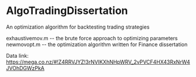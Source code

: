 # AlgoTradingDissertation
An optimization algorithm for backtesting trading strategies

exhaustivemov.m -- the brute force approach to optimizing parameters
newmovopt.m -- the optimization algorithm written for Finance dissertation

Data link: https://mega.co.nz/#!Z4RRVJYZ!3rNVIKXhNHpWRV_2vPVCF4HX43RxNrW4JVOhDGWzPkA
